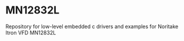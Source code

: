 # MN12832L
Repository for low-level embedded c drivers and examples for Noritake Itron VFD MN12832L

